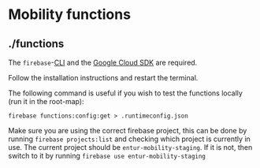 # Mobility functions

## ./functions

The `firebase`-[CLI](https://firebase.google.com/docs/cli) and the [Google Cloud SDK](https://cloud.google.com/sdk/) are required.

Follow the installation instructions and restart the terminal.

The following command is useful if you wish to test the functions locally (run it in the root-map):

```
firebase functions:config:get > .runtimeconfig.json
```

Make sure you are using the correct firebase project, this can be done by running `firebase projects:list` and checking which project is currently in use.
The current project should be `entur-mobility-staging`. If it is not, then switch to it by running `firebase use entur-mobility-staging`
